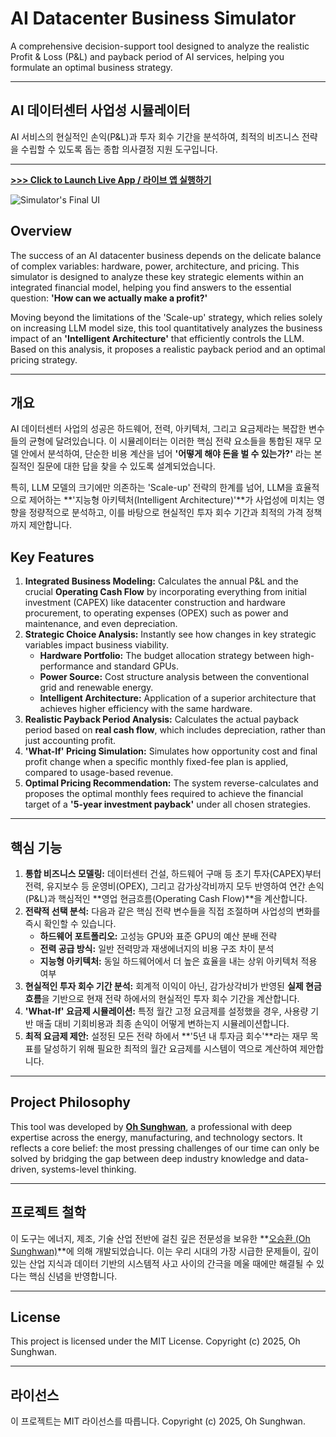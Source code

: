 # AI Datacenter Business Simulator

A comprehensive decision-support tool designed to analyze the realistic Profit & Loss (P&L) and payback period of AI services, helping you formulate an optimal business strategy.

---

## AI 데이터센터 사업성 시뮬레이터

AI 서비스의 현실적인 손익(P&L)과 투자 회수 기간을 분석하여, 최적의 비즈니스 전략을 수립할 수 있도록 돕는 종합 의사결정 지원 도구입니다.

---

[**>>> Click to Launch Live App / 라이브 앱 실행하기**](https://h2-energy-for-ai-dc-mix-simulator-lokmn9dwmkrbtmp7ovd3pn.streamlit.app/)

![Simulator's Final UI](https://i.imgur.com/GZqB3sL.png)

## Overview

The success of an AI datacenter business depends on the delicate balance of complex variables: hardware, power, architecture, and pricing. This simulator is designed to analyze these key strategic elements within an integrated financial model, helping you find answers to the essential question: **'How can we actually make a profit?'**

Moving beyond the limitations of the 'Scale-up' strategy, which relies solely on increasing LLM model size, this tool quantitatively analyzes the business impact of an **'Intelligent Architecture'** that efficiently controls the LLM. Based on this analysis, it proposes a realistic payback period and an optimal pricing strategy.

---

## 개요

AI 데이터센터 사업의 성공은 하드웨어, 전력, 아키텍처, 그리고 요금제라는 복잡한 변수들의 균형에 달려있습니다. 이 시뮬레이터는 이러한 핵심 전략 요소들을 통합된 재무 모델 안에서 분석하여, 단순한 비용 계산을 넘어 **'어떻게 해야 돈을 벌 수 있는가?'** 라는 본질적인 질문에 대한 답을 찾을 수 있도록 설계되었습니다.

특히, LLM 모델의 크기에만 의존하는 'Scale-up' 전략의 한계를 넘어, LLM을 효율적으로 제어하는 **'지능형 아키텍처(Intelligent Architecture)'**가 사업성에 미치는 영향을 정량적으로 분석하고, 이를 바탕으로 현실적인 투자 회수 기간과 최적의 가격 정책까지 제안합니다.

## Key Features

1.  **Integrated Business Modeling:** Calculates the annual P&L and the crucial **Operating Cash Flow** by incorporating everything from initial investment (CAPEX) like datacenter construction and hardware procurement, to operating expenses (OPEX) such as power and maintenance, and even depreciation.
2.  **Strategic Choice Analysis:** Instantly see how changes in key strategic variables impact business viability.
    * **Hardware Portfolio:** The budget allocation strategy between high-performance and standard GPUs.
    * **Power Source:** Cost structure analysis between the conventional grid and renewable energy.
    * **Intelligent Architecture:** Application of a superior architecture that achieves higher efficiency with the same hardware.
3.  **Realistic Payback Period Analysis:** Calculates the actual payback period based on **real cash flow**, which includes depreciation, rather than just accounting profit.
4.  **'What-If' Pricing Simulation:** Simulates how opportunity cost and final profit change when a specific monthly fixed-fee plan is applied, compared to usage-based revenue.
5.  **Optimal Pricing Recommendation:** The system reverse-calculates and proposes the optimal monthly fees required to achieve the financial target of a **'5-year investment payback'** under all chosen strategies.

---

## 핵심 기능

1.  **통합 비즈니스 모델링:** 데이터센터 건설, 하드웨어 구매 등 초기 투자(CAPEX)부터 전력, 유지보수 등 운영비(OPEX), 그리고 감가상각비까지 모두 반영하여 연간 손익(P&L)과 핵심적인 **영업 현금흐름(Operating Cash Flow)**을 계산합니다.
2.  **전략적 선택 분석:** 다음과 같은 핵심 전략 변수들을 직접 조절하며 사업성의 변화를 즉시 확인할 수 있습니다.
    * **하드웨어 포트폴리오:** 고성능 GPU와 표준 GPU의 예산 분배 전략
    * **전력 공급 방식:** 일반 전력망과 재생에너지의 비용 구조 차이 분석
    * **지능형 아키텍처:** 동일 하드웨어에서 더 높은 효율을 내는 상위 아키텍처 적용 여부
3.  **현실적인 투자 회수 기간 분석:** 회계적 이익이 아닌, 감가상각비가 반영된 **실제 현금흐름**을 기반으로 현재 전략 하에서의 현실적인 투자 회수 기간을 계산합니다.
4.  **'What-If' 요금제 시뮬레이션:** 특정 월간 고정 요금제를 설정했을 경우, 사용량 기반 매출 대비 기회비용과 최종 손익이 어떻게 변하는지 시뮬레이션합니다.
5.  **최적 요금제 제안:** 설정된 모든 전략 하에서 **'5년 내 투자금 회수'**라는 재무 목표를 달성하기 위해 필요한 최적의 월간 요금제를 시스템이 역으로 계산하여 제안합니다.

---

## Project Philosophy

This tool was developed by **[Oh Sunghwan](https://www.linkedin.com/in/shoh1224/)**, a professional with deep expertise across the energy, manufacturing, and technology sectors. It reflects a core belief: the most pressing challenges of our time can only be solved by bridging the gap between deep industry knowledge and data-driven, systems-level thinking.

---

## 프로젝트 철학

이 도구는 에너지, 제조, 기술 산업 전반에 걸친 깊은 전문성을 보유한 **[오승환 (Oh Sunghwan)](https://www.linkedin.com/in/shoh1224/)**에 의해 개발되었습니다. 이는 우리 시대의 가장 시급한 문제들이, 깊이 있는 산업 지식과 데이터 기반의 시스템적 사고 사이의 간극을 메울 때에만 해결될 수 있다는 핵심 신념을 반영합니다.

---

## License

This project is licensed under the MIT License. Copyright (c) 2025, Oh Sunghwan.

---

## 라이선스

이 프로젝트는 MIT 라이선스를 따릅니다. Copyright (c) 2025, Oh Sunghwan.
